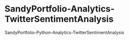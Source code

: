 # SandyPortfolio-Analytics-TwitterSentimentAnalysis
SandyPortfolio-Python-Analytics-TwitterSentimentAnalysis
